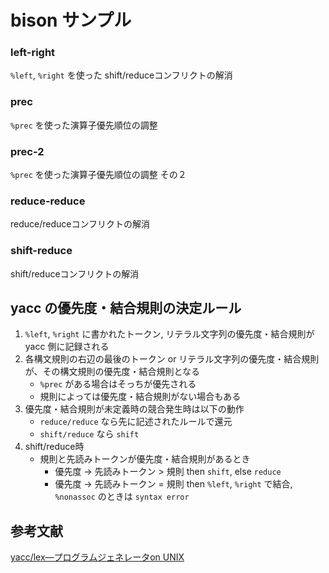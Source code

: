 # bison サンプル

### left-right
`%left`, `%right` を使った shift/reduceコンフリクトの解消

### prec
`%prec` を使った演算子優先順位の調整

### prec-2
`%prec` を使った演算子優先順位の調整 その２

### reduce-reduce
reduce/reduceコンフリクトの解消

### shift-reduce
shift/reduceコンフリクトの解消

## yacc の優先度・結合規則の決定ルール
1. `%left`, `%right` に書かれたトークン, リテラル文字列の優先度・結合規則が yacc 側に記録される
2. 各構文規則の右辺の最後のトークン or リテラル文字列の優先度・結合規則が、その構文規則の優先度・結合規則となる
     - `%prec` がある場合はそっちが優先される
     - 規則によっては優先度・結合規則がない場合もある
3. 優先度・結合規則が未定義時の競合発生時は以下の動作
    - `reduce/reduce` なら先に記述されたルールで還元
    - `shift/reduce` なら `shift`
4. shift/reduce時
    - 規則と先読みトークンが優先度・結合規則があるとき
        - 優先度 -> 先読みトークン > 規則 then `shift`, else `reduce`
        - 優先度 -> 先読みトークン = 規則 then `%left`, `%right` で結合, `%nonassoc` のときは `syntax error`

## 参考文献
[yacc/lex―プログラムジェネレータon UNIX](https://www.amazon.co.jp/dp/4924998141)